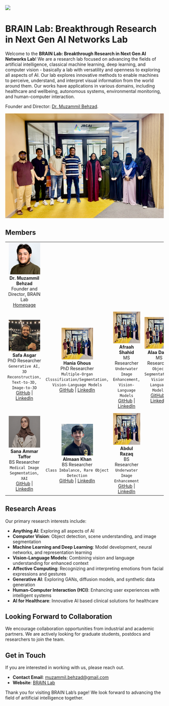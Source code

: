 ![](BRAINLab.png)
<h1>BRAIN Lab: Breakthrough Research in Next Gen AI Networks Lab</h1>

<p>Welcome to the <strong>BRAIN Lab: Breakthrough Research in Next Gen AI Networks Lab</strong>! We are a research lab focused on advancing the fields of artificial intelligence, classical machine learning, deep learning, and computer vision - basically a lab with versatility and openness to exploring all aspects of AI. Our lab explores innovative methods to enable machines to perceive, understand, and interpret visual information from the world around them. Our works have applications in various domains, including healthcare and wellbeing, autonomous systems, environmental monitoring, and human-computer interaction.</p>

Founder and Director: <a href="https://www.muzammilbehzad.com/">Dr. Muzammil Behzad</a>.

![](BRAINLabPeople.jpg)

<h2>Members</h2>

<table>
  <tr>
    <td align="center">
      <img src="Muzammil_picture.jpg" width="100" height="100"><br>
      <b>Dr. Muzammil Behzad</b><br>
      Founder and Director, BRAIN Lab<br>
      <a href="https://www.muzammilbehzad.com/">Homepage</a>
    </td>
  </tr>
  <tr>
    <td align="center">
      <img src="SAsghar.jpg" width="100" height="100"><br>
      <b>Safa Asgar</b><br>
      PhD Researcher<br>
      <code>Generative AI, 3D Reconstruction, Text-to-3D, Image-to-3D</code><br>
      <a href="https://github.com/SaFaUU">GitHub</a> | <a href="https://www.linkedin.com/in/safa-asgar/">LinkedIn</a>
    </td>
    <td align="center">
      <img src="BRAINLabPeople.jpg" width="100" height="100"><br>
      <b>Hania Ghous</b><br>
      PhD Researcher<br>
      <code>Multiple-Organ Clsssification/Segmentation, Vision-Language Models</code><br>
      <a href="github_link3">GitHub</a> | <a href="linkedin_link3">LinkedIn</a>
    </td>
    <td align="center">
      <img src="BRAINLabPeople.jpg" width="100" height="100"><br>
      <b>Afraah Shahid</b><br>
      MS Researcher<br>
      <code>Underwater Image Enhancement, Vision-Language Models</code><br>
      <a href="github_link4">GitHub</a> | <a href="linkedin_link4">LinkedIn</a>
    </td>
    <td align="center">
      <img src="BRAINLabPeople.jpg" width="100" height="100"><br>
      <b>Alaa Dalaq</b><br>
      MS Researcher<br>
      <code>Object Segmentation, Vision-Language Models</code><br>
      <a href="github_link4">GitHub</a> | <a href="linkedin_link4">LinkedIn</a>
    </td>
    <td align="center">
      <img src="BRAINLabPeople.jpg" width="100" height="100"><br>
      <b>Thuraya</b><br>
      MS Researcher<br>
      <code>Medical Image Analysis, Multiple-Organ Segmentation, XAI, Vision-Language Models</code><br>
      <a href="github_link5">GitHub</a> | <a href="linkedin_link5">LinkedIn</a>
    </td>
  </tr>
  <tr>
    <td align="center">
      <img src="SAmmar.png" width="100" height="100"><br>
      <b>Sana Ammar Taffor</b><br>
      BS Researcher<br>
      <code>Medical Image Segmentation, XAI</code><br>
      <a href="https://github.com/sanataff">GitHub</a> | <a href="https://www.linkedin.com/in/sana-ammar-taffour-b0491a1b2">LinkedIn</a>
    </td>
    <td align="center">
      <img src="AKhan.jpg" width="100" height="100"><br>
      <b>Almaan Khan</b><br>
      BS Researcher<br>
      <code>Class Imbalance, Rare Object Detection</code><br>
      <a href="https://github.com/A1maan">GitHub</a> | <a href="https://www.linkedin.com/in/almaan-khan-85b9b4278/">LinkedIn</a>
    </td>
    <td align="center">
      <img src="BRAINLabPeople.jpg" width="100" height="100"><br>
      <b>Abdul Razaq</b><br>
      BS Researcher<br>
      <code>Underwater Image Enhancement</code><br>
      <a href="github_link8">GitHub</a> | <a href="linkedin_link8">LinkedIn</a>
    </td>
  </tr>
</table>



<h2>Research Areas</h2>

<p>Our primary research interests include:</p>
<ul>
  <li><strong>Anything AI</strong>: Exploring all aspects of AI</li>
  <li><strong>Computer Vision</strong>: Object detection, scene understanding, and image segmentation</li>
  <li><strong>Machine Learning and Deep Learning</strong>: Model development, neural networks, and representation learning</li>
  <li><strong>Vision-Language Models</strong>: Combining vision and language understanding for enhanced context</li>
  <li><strong>Affective Computing</strong>: Recognizing and interpreting emotions from facial expressions and gestures</li>
  <li><strong>Generative AI</strong>: Exploring GANs, diffusion models, and synthetic data generation</li>
  <li><strong>Human-Computer Interaction (HCI)</strong>: Enhancing user experiences with intelligent systems</li>
  <li><strong>AI for Healthcare</strong>: Innovative AI based clinical solutions for healthcare</li>
</ul>



<h2>Looking Forward to Collaboration </h2>

<p>We encourage collaboration opportunities from industrial and academic partners. We are actively looking for graduate students, postdocs and researchers to join the team.

<h2>Get in Touch</h2>

<p>If you are interested in working with us, please reach out.</p>

<ul>
  <li><strong>Contact Email</strong>: <a href="mailto:muzammil.behzad@gmail.com">muzammil.behzad@gmail.com</a></li>
  <li><strong>Website</strong>: <a href="https://github.com/BRAIN-Lab-AI">BRAIN Lab</a></li>
</ul>

Thank you for visiting BRAIN Lab’s page! We look forward to advancing the field of aritificial intelligence together.</p>
